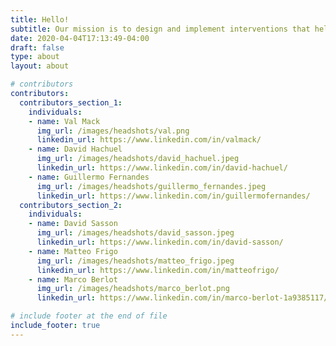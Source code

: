 ```yaml
---
title: Hello!
subtitle: Our mission is to design and implement interventions that help "flatten the curve" during the SARS-CoV-2 pandemic.
date: 2020-04-04T17:13:49-04:00
draft: false
type: about
layout: about

# contributors
contributors:
  contributors_section_1:
    individuals:
    - name: Val Mack
      img_url: /images/headshots/val.png
      linkedin_url: https://www.linkedin.com/in/valmack/
    - name: David Hachuel
      img_url: /images/headshots/david_hachuel.jpeg
      linkedin_url: https://www.linkedin.com/in/david-hachuel/
    - name: Guillermo Fernandes
      img_url: /images/headshots/guillermo_fernandes.jpeg
      linkedin_url: https://www.linkedin.com/in/guillermofernandes/
  contributors_section_2:
    individuals:
    - name: David Sasson
      img_url: /images/headshots/david_sasson.jpeg
      linkedin_url: https://www.linkedin.com/in/david-sasson/
    - name: Matteo Frigo
      img_url: /images/headshots/matteo_frigo.jpeg
      linkedin_url: https://www.linkedin.com/in/matteofrigo/
    - name: Marco Berlot
      img_url: /images/headshots/marco_berlot.png
      linkedin_url: https://www.linkedin.com/in/marco-berlot-1a9385117/

# include footer at the end of file
include_footer: true
---
```

